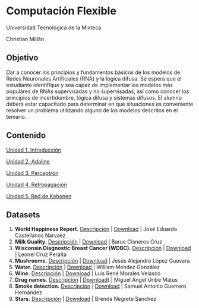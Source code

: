 # Computación Flexible

Universidad Tecnológica de la Mixteca

Christian Millán

## Objetivo

Dar a conocer los principios y fundamentos básicos de los modelos de Redes Neuronales Artificiales (RNA) y la lógica difusa.
Se espera que el estudiante identifique y sea capaz de implementar los modelos más populares de RNAs supervisadas y no supervisadas, así como conocer los principios de incertidumbre, lógica difusa y sistemas difusos.
El alumno deberá estar capacitado para determinar en qué situaciones es conveniente resolver un problema utilizando alguno de los modelos descritos en el temario.

## Contenido

[Unidad 1. Introducción](./L01-intro/README.md)

[Unidad 2. Adaline](./L02-adaline/README.md)

[Unidad 3. Perceptrón](./L03-perceptron/README.md)

[Unidad 4. Retropagación](./L04-backpropagation/README.md)

[Unidad 5. Red de Kohonen](./L05-som/README.md)

## Datasets

1. **World Happiness Report.** [Descripción](./datasets/01-world_happiness_report/world_happiness_report.pdf)
| [Download](./datasets/01-world_happiness_report/)
| José Eduardo Castellanos Narvaez
2. **Milk Quality.** [Descripción](./datasets/02-milk-quality/milkQuality.md)
| [Download](https://www.kaggle.com/datasets/yrohit199/milk-quality)
| Baruc Cisneros Cruz
3. **Wisconsin Diagnostic Breast Cancer (WDBC).** [Descripción](./datasets/03-Wisconsin-Diagnostic-Breast-Cancer/winsconsin-breast-cancer.md)
| [Download](./../datasets/03-Wisconsin-Diagnostic-Breast-Cancer/breast-cancer-wisconsin.csv)
| Leonel Cruz Peralta
4. **Mushrooms.** [Descripción](https://github.com/Alejandro2000Lopez/Tarea-2_1-Dataset-Mushroom/blob/main/DataSet%20Mushroom.ipynb)
| [Download](https://github.com/Alejandro2000Lopez/Tarea-2_1-Dataset-Mushroom/blob/main/mushrooms.csv)
| Jesús Alejandro López Guevara
5. **Water.** [Descripción](./datasets/05-water/Water%20Datset.md)
| [Download](./datasets/05-water/water_potability.csv)
| William Mendez González
6. **Wine.** [Descripción](./datasets/06-wine/06-wine.md)
| [Download](https://archive.ics.uci.edu/ml/machine-learning-databases/wine/)
| Luis René Morales Velasco
7. **Drug names.** [Descripción](./07-drug-names/DATASET.md)
| [Download](./datasets/07-drug-names/dataset1/))
| Miguel Ángel Uribe Matus
8. **Smoke detection.** [Descripción](./datasets/08-smoke-detection/SmokeDetection.md)
| [Download](./datasets/08-smoke-detection/smoke_detection_iot.csv)
| Samuel Antonio Guerrero Hernández
9. **Stars.** [Descripción](./datasets/09-stars/estrellas.ipynb)
| [Download](./datasets/09-stars/estrellas.csv)
| Brenda Negrete Sanchez